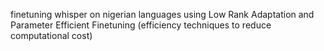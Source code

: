 finetuning whisper on nigerian languages using Low Rank Adaptation and Parameter Efficient Finetuning (efficiency techniques to reduce computational cost)

